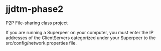 # jjdtm-phase2
P2P File-sharing class project

If you are running a Superpeer on your computer, you must enter the IP addresses of the ClientServers categorized under your Superpeer to the src/config/network.properties file.
